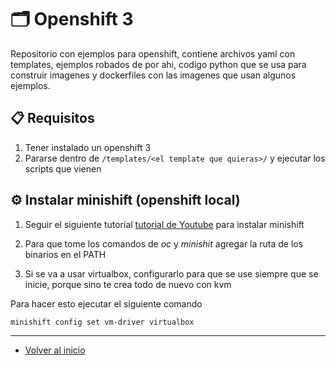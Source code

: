 # :card_index_dividers: Openshift 3

Repositorio con ejemplos para openshift, contiene archivos yaml con templates, ejemplos robados de por ahi, codigo python que se usa para construir imagenes y dockerfiles con las imagenes que usan algunos ejemplos.

## :clipboard: Requisitos

1) Tener instalado un openshift 3
2) Pararse dentro de `/templates/<el template que quieras>/` y ejecutar los scripts que vienen

## :gear: Instalar minishift (openshift local)

1) Seguir el siguiente tutorial [tutorial de Youtube](https://www.youtube.com/watch?v=RcZW4ZRzl-Q&ab_channel=I%C3%B1igoSerrano) para instalar minishift

2) Para que tome los comandos de *oc* y *minishit* agregar la ruta de los binarios en el PATH

3) Si se va a usar virtualbox, configurarlo para que se use siempre que se inicie, porque sino te crea todo de nuevo con kvm

Para hacer esto ejecutar el siguiente comando

```sh
minishift config set vm-driver virtualbox
```

---

* [Volver al inicio](../README.md)

